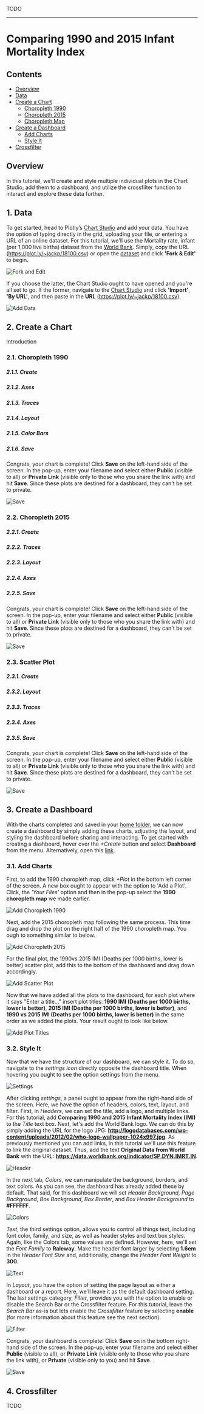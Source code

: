 TODO

___

# Comparing 1990 and 2015 Infant Mortality Index

## Contents

- [Overview](#overview)
- [Data](#1-data)
- [Create a Chart](#2-create-a-chart)
  - [Choropleth 1990](#21-choropleth-1990)
  - [Choropleth 2015](#22-choropleth-2015)
  - [Choropleth Map](#23-scatter-plot)
- [Create a Dashboard](#3-create-a-dashboard)
  - [Add Charts](#31-add-charts)
  - [Style It](#32-style-it)
- [Crossfilter](#4-crossfilter)

## Overview

In this tutorial, we'll create and style multiple individual plots in the Chart Studio, add them to a dashboard, and utilize the crossfilter function to interact and explore these data further.

## 1. Data

To get started, head to Plotly’s [Chart Studio](https://plot.ly/create/) and add your data. You have the option of typing directly in the grid, uploading your file, or entering a URL of an online dataset. For this tutorial, we'll use the Mortality rate, infant (per 1,000 live births) dataset from the [World Bank](http://bit.ly/2i2SBjs).
Simply, copy the URL (https://plot.ly/~jackp/18100.csv) or open the [dataset](https://plot.ly/~jackp/18100) and click **'Fork & Edit'** to begin.

![Fork and Edit](../screencasts/infant-mortality/choropleth1990/fork-and-edit.png)

If you choose the latter, the Chart Studio ought to have opened and you're all set to go. If the former, navigate to the [Chart Studio](https://plot.ly/create/) and click **'Import'**, **'By URL'**, and then paste in the **URL** (https://plot.ly/~jackp/18100.csv).

![Add Data](../screencasts/infant-mortality/choropleth1990/add-data.png)

## 2. Create a Chart

Introduction

### 2.1. Choropleth 1990

##### 2.1.1. Create


##### 2.1.2. Axes


##### 2.1.3. Traces


##### 2.1.4. Layout


##### 2.1.5. Color Bars


##### 2.1.6. Save
Congrats, your chart is complete! Click **Save** on the left-hand side of the screen. In the pop-up, enter your filename and select either **Public** (visible to all) or **Private Link** (visible only to those who you share the link with) and hit **Save**. Since these plots are destined for a dashboard, they can't be set to private.

![Save](../screencasts/infant-mortality/choropleth1990/save.png)

### 2.2. Choropleth 2015

##### 2.2.1. Create


##### 2.2.2. Traces


##### 2.2.3. Layout


##### 2.2.4. Axes


##### 2.2.5. Save
Congrats, your chart is complete! Click **Save** on the left-hand side of the screen. In the pop-up, enter your filename and select either **Public** (visible to all) or **Private Link** (visible only to those who you share the link with) and hit **Save**. Since these plots are destined for a dashboard, they can't be set to private.


![Save](../screencasts/infant-mortality/choropleth2015/save.png)

### 2.3. Scatter Plot

##### 2.3.1. Create


##### 2.3.2. Layout


##### 2.3.3. Traces


##### 2.3.4. Axes


##### 2.3.5. Save
Congrats, your chart is complete! Click **Save** on the left-hand side of the screen. In the pop-up, enter your filename and select either **Public** (visible to all) or **Private Link** (visible only to those who you share the link with) and hit **Save**. Since these plots are destined for a dashboard, they can't be set to private.

![Save](../screencasts/infant-mortality/scatter/save.png)

## 3. Create a Dashboard

With the charts completed and saved in your [home folder](https://plot.ly/organize/home), we can now create a dashboard by simply adding these charts, adjusting the layout, and styling the dashboard before sharing and interacting. To get started with creating a dashboard, hover over the *+Create* button and select **Dashboard** from the menu. Alternatively, open this [link](https://plot.ly/dashboard/create).

### 3.1. Add Charts

First, to add the 1990 choropleth map, click *+Plot* in the bottom left corner of the screen. A new box ought to appear with the option to 'Add a Plot'. Click, the *'Your Files'* option and then in the pop-up select the **1990 choropleth map** we made earlier.

![Add Choropleth 1990](../screencasts/infant-mortality/dashboard/add-choropleth1990.png)

Next, add the 2015 choropleth map following the same process. This time drag and drop the plot on the right half of the 1990 choropleth map. You ough to something similar to below.

![Add Choropleth 2015](../screencasts/infant-mortality/dashboard/add-choropleth2015.png)

For the final plot, the 1990vs 2015 IMI (Deaths per 1000 births, lower is better) scatter plot, add this to the bottom of the dashboard and drag down accordingly.

![Add Scatter Plot](../screencasts/infant-mortality/dashboard/add-scatter.png)

Now that we have added all the plots to the dashboard, for each plot where it says "Enter a title..." insert plot titles: **1990 IMI (Deaths per 1000 births, lower is better)**, **2015 IMI (Deaths per 1000 births, lower is better)**, and **1990 vs 2015 IMI (Deaths per 1000 births, lower is better)** in the same order as we added the plots. Your result ought to look like below.

![Add Plot Titles](../screencasts/infant-mortality/dashboard/add-plot-titles.png)

### 3.2. Style It

Now that we have the structure of our dashboard, we can style it. To do so, navigate to the *settings icon* directly opposite the dashboard title. When hovering you ought to see the option settings from the menu.

![Settings](../screencasts/infant-mortality/dashboard/settings.png)

After clicking *settings*, a panel ought to appear from the right-hand side of the screen. Here, we have the option of headers, colors, text, layout, and filter. First, in *Headers*, we can set the title, add a logo, and multiple links. For this tutorial, add **Comparing 1990 and 2015 Infant Mortality Index (IMI)** to the *Title* text box. Next, let's add the World Bank logo. We can do this by simply adding the URL for the logo JPG: **http://logodatabases.com/wp-content/uploads/2012/02/who-logo-wallpaper-1024x997.jpg**. As previously mentioned you can add links, in this tutorial we'll use this feature to link the original dataset. Thus, add the text **Original Data from World Bank** with the URL: **https://data.worldbank.org/indicator/SP.DYN.IMRT.IN**.

![Header](../screencasts/infant-mortality/dashboard/header.png)

In the next tab, *Colors*, we can manipulate the background, borders, and text colors. As you can see, the dashboard has already added these by default. That said, for this dashboard we will set *Header Background*, *Page Background*, *Box Background*, *Box Border*, and *Box Header Background* to **#FFFFFF**.

![Colors](../screencasts/infant-mortality/dashboard/colors.png)

*Text*, the third settings option, allows you to control all things text, including font color, family, and size, as well as header styles and text box styles. Again, like the Colors tab, some values are defined. However, here, we'll set the *Font Family* to **Raleway**. Make the header font larger by selecting **1.6em** in the *Header Font Size* and, additionally, change the *Header Font Weight* to **300**.

![Text](../screencasts/infant-mortality/dashboard/text.png)

In *Layout*, you have the option of setting the page layout as either a dashboard or a report. Here, we'll leave it as the default dashboard setting. The last settings category, *Filter*, provides you with the option to enable or disable the Search Bar or the Crossfilter feature. For this tutorial, leave the *Search Bar* as-is but lets enable the *Crossfilter* feature by selecting **enable** (for more information about this feature see the next section).

![Filter](../screencasts/infant-mortality/dashboard/filter.png)

Congrats, your dashboard is complete! Click **Save** on in the bottom right-hand side of the screen. In the pop-up, enter your filename and select either **Public** (visible to all), or **Private Link** (visible only to those who you share the link with), or **Private** (visible only to you) and hit **Save**. .

![Save](../screencasts/infant-mortality/dashboard/save.png)

## 4. Crossfilter

TODO
